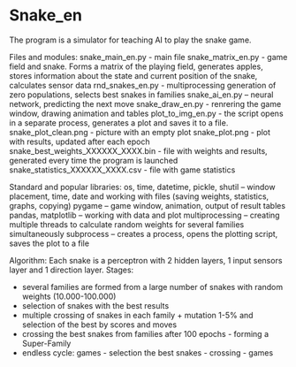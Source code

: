 # Snake_en

The program is a simulator for teaching AI to play the snake game.

Files and modules:
snake_main_en.py - main file
snake_matrix_en.py - game field and snake. Forms a matrix of the playing field, generates apples, stores information about the state and current position of the snake, calculates sensor data
rnd_snakes_en.py - multiprocessing generation of zero populations, selects best snakes in families
snake_ai_en.py – neural network, predicting the next move
snake_draw_en.py - renrering the game window, drawing animation and tables
plot_to_img_en.py - the script opens in a separate process, generates a plot and saves it to a file.
snake_plot_clean.png - picture with an empty plot
snake_plot.png - plot with results, updated after each epoch
snake_best_weights_ХХХХХХ_ХХХХ.bin - file with weights and results, generated every time the program is launched
snake_statistics_ХХХХХХ_ХХХХ.csv - file with game statistics

Standard and popular libraries:
os, time, datetime, pickle, shutil – window placement, time, date and working with files (saving weights, statistics, graphs, copying)
pygame – game window, animation, output of result tables
pandas, matplotlib – working with data and plot 
multiprocessing – creating multiple threads to calculate random weights for several families simultaneously
subprocess – creates a process, opens the plotting script, saves the plot to a file

Algorithm:
Each snake is a perceptron with 2 hidden layers, 1 input sensors layer and 1 direction layer.
Stages:
- several families are formed from a large number of snakes with random weights (10.000-100.000)
- selection of snakes with the best results
- multiple crossing of snakes in each family + mutation 1-5% and selection of the best by scores and moves
- crossing the best snakes from families after 100 epochs - forming a Super-Family
- endless cycle: games - selection the best snakes - crossing - games
